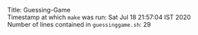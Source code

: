Title: Guessing-Game     
Timestamp at which `make` was run: Sat Jul 18 21:57:04 IST 2020  
Number of lines contained in `guessinggame.sh`: 29  
